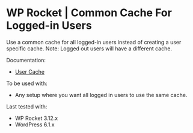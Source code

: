 # WP Rocket | Common Cache For Logged-in Users

Use a common cache for all logged-in users instead of creating a user specific cache. Note: Logged out users will have a different cache. 

Documentation:
* [User Cache](https://docs.wp-rocket.me/article/313-user-cache)

To be used with:
* Any setup where you want all logged in users to use the same cache.

Last tested with:
* WP Rocket 3.12.x
* WordPress 6.1.x
